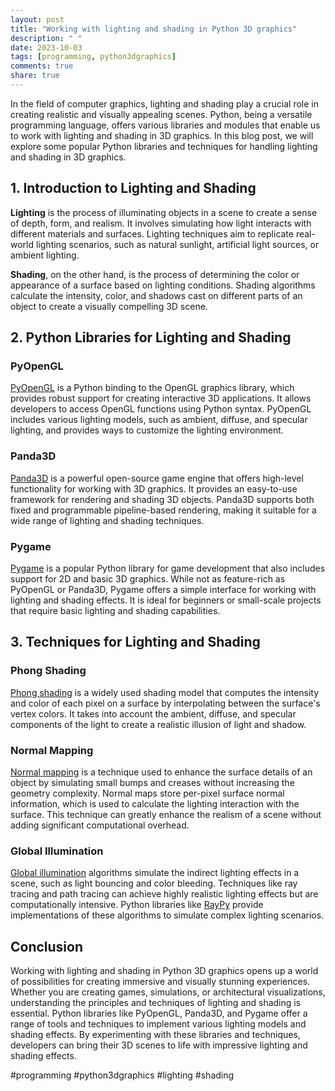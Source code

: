 ```yaml
---
layout: post
title: "Working with lighting and shading in Python 3D graphics"
description: " "
date: 2023-10-03
tags: [programming, python3dgraphics]
comments: true
share: true
---
```


In the field of computer graphics, lighting and shading play a crucial role in creating realistic and visually appealing scenes. Python, being a versatile programming language, offers various libraries and modules that enable us to work with lighting and shading in 3D graphics. In this blog post, we will explore some popular Python libraries and techniques for handling lighting and shading in 3D graphics.

## 1. Introduction to Lighting and Shading

**Lighting** is the process of illuminating objects in a scene to create a sense of depth, form, and realism. It involves simulating how light interacts with different materials and surfaces. Lighting techniques aim to replicate real-world lighting scenarios, such as natural sunlight, artificial light sources, or ambient lighting.

**Shading**, on the other hand, is the process of determining the color or appearance of a surface based on lighting conditions. Shading algorithms calculate the intensity, color, and shadows cast on different parts of an object to create a visually compelling 3D scene.

## 2. Python Libraries for Lighting and Shading

### PyOpenGL

[PyOpenGL](https://pypi.org/project/PyOpenGL/) is a Python binding to the OpenGL graphics library, which provides robust support for creating interactive 3D applications. It allows developers to access OpenGL functions using Python syntax. PyOpenGL includes various lighting models, such as ambient, diffuse, and specular lighting, and provides ways to customize the lighting environment.

### Panda3D

[Panda3D](https://www.panda3d.org/) is a powerful open-source game engine that offers high-level functionality for working with 3D graphics. It provides an easy-to-use framework for rendering and shading 3D objects. Panda3D supports both fixed and programmable pipeline-based rendering, making it suitable for a wide range of lighting and shading techniques.

### Pygame

[Pygame](https://www.pygame.org/) is a popular Python library for game development that also includes support for 2D and basic 3D graphics. While not as feature-rich as PyOpenGL or Panda3D, Pygame offers a simple interface for working with lighting and shading effects. It is ideal for beginners or small-scale projects that require basic lighting and shading capabilities.

## 3. Techniques for Lighting and Shading

### Phong Shading

[Phong shading](https://en.wikipedia.org/wiki/Phong_shading) is a widely used shading model that computes the intensity and color of each pixel on a surface by interpolating between the surface's vertex colors. It takes into account the ambient, diffuse, and specular components of the light to create a realistic illusion of light and shadow.

### Normal Mapping

[Normal mapping](https://en.wikipedia.org/wiki/Normal_mapping) is a technique used to enhance the surface details of an object by simulating small bumps and creases without increasing the geometry complexity. Normal maps store per-pixel surface normal information, which is used to calculate the lighting interaction with the surface. This technique can greatly enhance the realism of a scene without adding significant computational overhead.

### Global Illumination

[Global illumination](https://en.wikipedia.org/wiki/Global_illumination) algorithms simulate the indirect lighting effects in a scene, such as light bouncing and color bleeding. Techniques like ray tracing and path tracing can achieve highly realistic lighting effects but are computationally intensive. Python libraries like [RayPy](https://github.com/ranjian0/RayPy) provide implementations of these algorithms to simulate complex lighting scenarios.

## Conclusion

Working with lighting and shading in Python 3D graphics opens up a world of possibilities for creating immersive and visually stunning experiences. Whether you are creating games, simulations, or architectural visualizations, understanding the principles and techniques of lighting and shading is essential. Python libraries like PyOpenGL, Panda3D, and Pygame offer a range of tools and techniques to implement various lighting models and shading effects. By experimenting with these libraries and techniques, developers can bring their 3D scenes to life with impressive lighting and shading effects.

#programming #python3dgraphics #lighting #shading